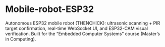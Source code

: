# Mobile-robot-ESP32
Autonomous ESP32 mobile robot (THENCHICK): ultrasonic scanning + PIR target confirmation, real-time WebSocket UI, and ESP32-CAM visual verification. Built for the “Embedded Computer Systems” course (Master’s in Computing).
